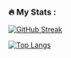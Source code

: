 ### :fire: My Stats :
[![GitHub Streak](https://streak-stats.demolab.com/?user=dashaBobtovad)](https://git.io/streak-stats)

[![Top Langs](https://github-readme-stats.vercel.app/api/top-langs/?username=dashaBobrovad&layout=compact&theme=vision-friendly-dark)](https://github.com/anuraghazra/github-readme-stats)
